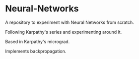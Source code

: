 # Neural-Networks

A repository to experiment with Neural Networks from scratch.

Following Karpathy's series and experimenting around it.

Based in Karpathy's micrograd.

Implements backpropagation.